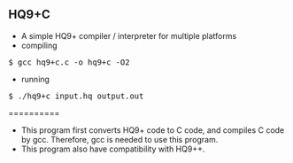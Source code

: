 ## HQ9+C

 * A simple HQ9+ compiler / interpreter for multiple platforms
 * compiling
<pre>$ gcc hq9+c.c -o hq9+c -O2</pre>
 * running
<pre>$ ./hq9+c input.hq output.out</pre>

==========

 * This program first converts HQ9+ code to C code, and compiles C code by gcc. Therefore, gcc is needed to use this program.
 * This program also have compatibility with HQ9++.
